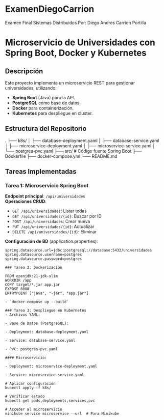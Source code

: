 # ExamenDiegoCarrion
 Examen Final Sistemas Distribuidos
 Por: Diego Andres Carrion Portilla

# Microservicio de Universidades con Spring Boot, Docker y Kubernetes

## Descripción
Este proyecto implementa un microservicio REST para gestionar universidades, utilizando:
- **Spring Boot** (Java) para la API.
- **PostgreSQL** como base de datos.
- **Docker** para containerización.
- **Kubernetes** para despliegue en cluster.

## Estructura del Repositorio

.
├── k8s/
│ ├── database-deployment.yaml
│ ├── database-service.yaml
│ ├── microservice-deployment.yaml
│ ├── microservice-service.yaml
│ └── postgres-pvc.yaml
├── src/ # Código fuente Spring Boot
├── Dockerfile
├── docker-compose.yml
└── README.md


## Tareas Implementadas

### Tarea 1: Microservicio Spring Boot
**Endpoint principal**: `/api/universidades`  
**Operaciones CRUD**:
- `GET /api/universidades`: Listar todas
- `GET /api/universidades/{id}`: Buscar por ID
- `POST /api/universidades`: Crear nueva
- `PUT /api/universidades/{id}`: Actualizar
- `DELETE /api/universidades/{id}`: Eliminar

**Configuración de BD** (application.properties):
```properties
spring.datasource.url=jdbc:postgresql://database:5432/universidades
spring.datasource.username=postgres
spring.datasource.password=postgres

### Tarea 2: Dockerización

FROM openjdk:21-jdk-slim
WORKDIR /app
COPY target/*.jar app.jar
EXPOSE 8080
ENTRYPOINT ["java", "-jar", "app.jar"]

- `docker-compose up --build`

### Tarea 3: Despliegue en Kubernetes
- Archivos YAML:

- Base de Datos (PostgreSQL):

- Deployment: database-deployment.yaml

- Service: database-service.yaml

- PVC: postgres-pvc.yaml

#### Microservicio:

- Deployment: microservice-deployment.yaml

- Service: microservice-service.yaml

# Aplicar configuración
kubectl apply -f k8s/

# Verificar estado
kubectl get pods,deployments,services,pvc

# Acceder al microservicio
minikube service microservice --url  # Para Minikube




